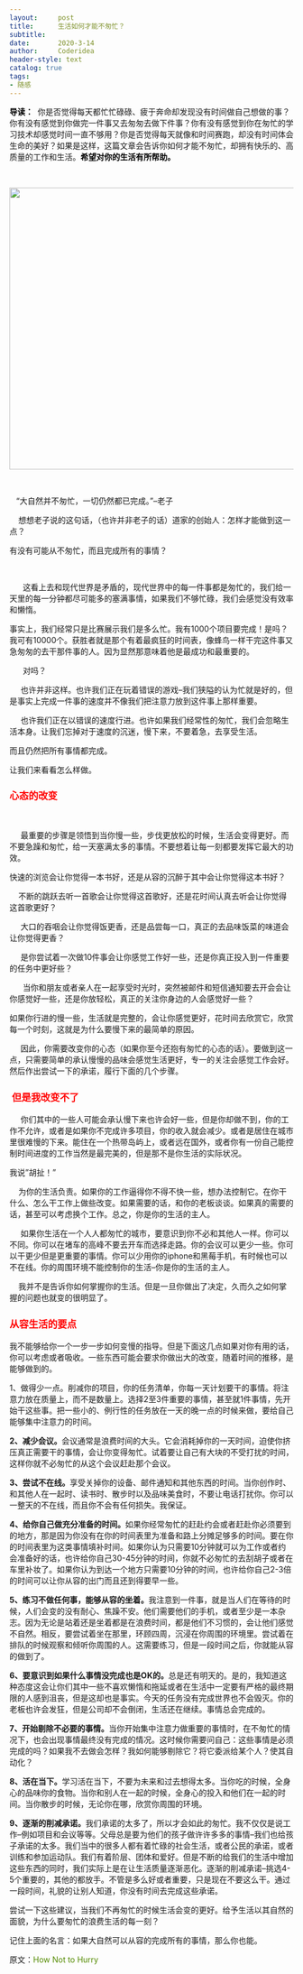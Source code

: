 ```yaml
---
layout:     post
title:      生活如何才能不匆忙？
subtitle:   
date:       2020-3-14
author:     Coderidea
header-style: text
catalog: true
tags:
- 随感
--- 
```

<p><span style="color:#393939;font-family:verdana, 'ms song', Arial, Helvetica, sans-serif;font-size:14px;line-height:21px;">
</span></p><p style="margin-left:auto;text-indent:0px;"><span style="color:#000000;"><strong>导读：</strong></span>  你是否觉得每天都忙忙碌碌、疲于奔命却发现没有时间做自己想做的事？你有没有感觉到你做完一件事又去匆匆去做下件事？你有没有感觉到你在匆忙的学习技术却感觉时间一直不够用？你是否觉得每天就像和时间赛跑，却没有时间体会生命的美好？如果是这样，这篇文章会告诉你如何才能不匆忙，却拥有快乐的、高质量的工作和生活。<strong><span style="color:#000000;">希望对你的生活有所帮助。</span></strong></p>
<p style="margin-left:auto;text-indent:0px;"><strong><span style="color:#000000;"><br /></span></strong></p>
<p style="margin-left:auto;text-indent:0px;"><strong></strong><img src="http://pic002.cnblogs.com/images/2011/323522/2011100608234015.jpg" alt="" width="667" height="500" /></p>
<p style="margin-left:0px;text-indent:0px;"> </p>
<p style="margin-left:0px;text-indent:0px;">   “大自然并不匆忙，一切仍然都已完成。”–老子</p>
<p style="margin-left:0px;text-indent:0px;">    想想老子说的这句话，（也许并非老子的话）道家的创始人：怎样才能做到这一点？</p>
<p style="margin-left:0px;text-indent:0px;">有没有可能从不匆忙，而且完成所有的事情？</p>
<p style="margin-left:auto;text-indent:0px;text-align:justify;"> </p>
<p style="margin-left:0px;text-indent:0px;">      这看上去和现代世界是矛盾的，现代世界中的每一件事都是匆忙的，我们给一天里的每一分钟都尽可能多的塞满事情，如果我们不够忙碌，我们会感觉没有效率和懒惰。</p>
<p style="margin-left:0px;text-indent:0px;">事实上，我们经常只是比赛展示我们是多么忙。我有1000个项目要完成！是吗？我可有10000个。获胜者就是那个有着最疯狂的时间表，像蜂鸟一样干完这件事又急匆匆的去干那件事的人。因为显然那意味着他是最成功和最重要的。</p>
<p style="margin-left:0px;text-indent:0px;">      对吗？</p>
<p style="margin-left:0px;text-indent:0px;">     也许并非这样。也许我们正在玩着错误的游戏–我们狭隘的认为忙就是好的，但是事实上完成一件事的速度并不像我们把注意力放到这件事上那样重要。</p>
<p style="margin-left:0px;text-indent:0px;">     也许我们正在以错误的速度行进。也许如果我们经常性的匆忙，我们会忽略生活本身。让我们忘掉对于速度的沉迷，慢下来，不要着急，去享受生活。</p>
<p style="margin-left:0px;text-indent:0px;">而且仍然把所有事情都完成。</p>
<p style="margin-left:0px;text-indent:0px;">让我们来看看怎么样做。</p>
<h3 style="margin-left:0px;font-size:17px;font-weight:bold;color:#548b02;font-family:'Microsoft Yahei', PMingLiU;"><span style="color:#ff0000;">心态的改变</span></h3>
<p style="margin-left:0px;text-indent:0px;"> </p>
<p style="margin-left:0px;text-indent:0px;">     最重要的步骤是领悟到当你慢一些，步伐更放松的时候，生活会变得更好。而不要急躁和匆忙，给一天塞满太多的事情。不要想着让每一刻都要发挥它最大的功效。</p>
<p style="margin-left:0px;text-indent:0px;">快速的浏览会让你觉得一本书好，还是从容的沉醉于其中会让你觉得这本书好？</p>
<p style="margin-left:0px;text-indent:0px;">    不断的跳跃去听一首歌会让你觉得这首歌好，还是花时间认真去听会让你觉得这首歌更好？</p>
<p style="margin-left:0px;text-indent:0px;">     大口的吞咽会让你觉得饭更香，还是品尝每一口，真正的去品味饭菜的味道会让你觉得更香？</p>
<p style="margin-left:0px;text-indent:0px;">     是你尝试着一次做10件事会让你感觉工作好一些，还是你真正投入到一件重要的任务中更好些？</p>
<p style="margin-left:0px;text-indent:0px;">      当你和朋友或者亲人在一起享受时光时，突然被邮件和短信通知要去开会会让你感觉好一些，还是你放轻松，真正的关注你身边的人会感觉好一些？</p>
<p style="margin-left:0px;text-indent:0px;">如果你行进的慢一些，生活就是完整的，会让你感觉更好，花时间去欣赏它，欣赏每一个时刻，这就是为什么要慢下来的最简单的原因。</p>
<p style="margin-left:0px;text-indent:0px;">     因此，你需要改变你的心态（如果你至今还抱有匆忙的心态的话）。要做到这一点，只需要简单的承认慢慢的品味会感觉生活更好，专一的关注会感觉工作会好。然后作出尝试一下的承诺，履行下面的几个步骤。</p>
<h3 style="margin-left:0px;font-size:17px;font-weight:bold;color:#548b02;font-family:'Microsoft Yahei', PMingLiU;"><span style="color:#ff0000;"> 但是我改变不了</span></h3>
<p style="margin-left:0px;text-indent:0px;">     你们其中的一些人可能会承认慢下来也许会好一些，但是你却做不到，你的工作不允许，或者是如果你不完成许多项目，你的收入就会减少。或者是居住在城市里很难慢的下来。能住在一个热带岛屿上，或者远在国外，或者你有一份自己能控制时间进度的工作当然是最完美的，但是那不是你生活的实际状况。</p>
<p style="margin-left:0px;text-indent:0px;">我说”胡扯！”</p>
<p style="margin-left:0px;text-indent:0px;">    为你的生活负责。如果你的工作逼得你不得不快一些，想办法控制它。在你干什么、怎么干工作上做些改变。如果需要的话，和你的老板谈谈。如果真的需要的话，甚至可以考虑换个工作。总之，你是你的生活的主人。</p>
<p style="margin-left:0px;text-indent:0px;">     如果你生活在一个人人都匆忙的城市，要意识到你不必和其他人一样。你可以不同。你可以在堵车的高峰不要去开车而选择走路。你的会议可以更少一些。你可以干更少但是更重要的事情。你可以少用你的iphone和黑莓手机，有时候也可以不在线。你的周围环境不能控制你的生活–你是你的生活的主人。</p>
<p style="margin-left:0px;text-indent:0px;">    我并不是告诉你如何掌握你的生活。但是一旦你做出了决定，久而久之如何掌握的问题也就变的很明显了。</p>
<h3 style="margin-left:0px;font-size:17px;font-weight:bold;color:#548b02;font-family:'Microsoft Yahei', PMingLiU;"><span style="color:#ff0000;">从容生活的要点</span></h3>
<p style="margin-left:0px;text-indent:0px;">我不能够给你一个一步一步如何变慢的指导。但是下面这几点如果对你有用的话，你可以考虑或者吸收。一些东西可能会要求你做出大的改变，随着时间的推移，是能够做到的。</p>
<p style="margin-left:0px;text-indent:0px;">1、做得少一点。削减你的项目，你的任务清单，你每一天计划要干的事情。将注意力放在质量上，而不是数量上。选择2至3件重要的事情，甚至就1件事情，先开始干这些事。把一些小的、例行性的任务放在一天的晚一点的时候来做，要给自己能够集中注意力的时间。</p>
<p style="margin-left:0px;text-indent:0px;"><strong>2、减少会议。</strong>会议通常是浪费时间的大头。它会消耗掉你的一天时间，迫使你挤压真正需要干的事情，会让你变得匆忙。试着要让自己有大块的不受打扰的时间，这样你就不必匆忙的从这个会议赶赴那个会议。</p>
<p style="margin-left:0px;text-indent:0px;"><strong>3、尝试不在线。</strong>享受关掉你的设备、邮件通知和其他东西的时间。当你创作时、和其他人在一起时、读书时、散步时以及品味美食时，不要让电话打扰你。你可以一整天的不在线，而且你不会有任何损失。我保证。</p>
<p style="margin-left:0px;text-indent:0px;"><strong>4、给你自己做充分准备的时间。</strong>如果你经常匆忙的赶赴约会或者赶赴你必须要到的地方，那是因为你没有在你的时间表里为准备和路上分摊足够多的时间。要在你的时间表里为这类事情填补时间。如果你认为只需要10分钟就可以为工作或者约会准备好的话，也许给你自己30-45分钟的时间，你就不必匆忙的去刮胡子或者在车里补妆了。如果你认为到达一个地方只需要10分钟的时间，也许给你自己2-3倍的时间可以让你从容的出门而且还到得要早一些。</p>
<p style="margin-left:0px;text-indent:0px;"><strong>5、练习不做任何事，能够从容的坐着。</strong>我注意到一件事，就是当人们在等待的时候，人们会变的没有耐心、焦躁不安。他们需要他们的手机，或者至少是一本杂志。因为无论是站着还是坐着都是在浪费时间，都是他们不习惯的，会让他们感觉不自然。相反，要尝试着坐在那里，环顾四周，沉浸在你周围的环境里。尝试着在排队的时候观察和倾听你周围的人。这需要练习，但是一段时间之后，你就能从容的做到了。</p>
<p style="margin-left:0px;text-indent:0px;"><strong>6、要意识到如果什么事情没完成也是OK的。</strong>总是还有明天的。是的，我知道这种态度这会让你们其中一些不喜欢懒惰和拖延或者在生活中一定要有严格的最终期限的人感到沮丧，但是这却也是事实。今天的任务没有完成世界也不会毁灭。你的老板也许会发狂，但是公司却不会倒闭，生活还在继续。事情总会完成的。</p>
<p style="margin-left:0px;text-indent:0px;"><strong>7、开始剔除不必要的事情。</strong>当你开始集中注意力做重要的事情时，在不匆忙的情况下，也会出现事情最终没有完成的情况。这时候你需要问自己：这些事情是必须完成的吗？如果我不去做会怎样？我如何能够剔除它？将它委派给某个人？使其自动化？</p>
<p style="margin-left:0px;text-indent:0px;"><strong>8、活在当下。</strong>学习活在当下，不要为未来和过去想得太多。当你吃的时候，全身心的品味你的食物。当你和别人在一起的时候，全身心的投入和他们在一起的时间。当你散步的时候，无论你在哪，欣赏你周围的环境。</p>
<p style="margin-left:0px;text-indent:0px;"><strong>9、逐渐的削减承诺。</strong>我们承诺的太多了，所以才会如此的匆忙。我不仅仅是说工作–例如项目和会议等等。父母总是要为他们的孩子做许许多多的事情–我们也给孩子承诺的太多。我们当中的很多人都有着忙碌的社会生活，或者公民的承诺，或者训练和参加运动队。我们有着阶层、团体和爱好。但是不断的给我们的生活中增加这些东西的同时，我们实际上是在让生活质量逐渐恶化。逐渐的削减承诺–挑选4-5个重要的，其他的都放手。不管是多么好或者重要，只是现在不要这么干。通过一段时间，礼貌的让别人知道，你没有时间去完成这些承诺。</p>
<p style="margin-left:0px;text-indent:0px;">尝试一下这些建议，当我们不再匆忙的时候生活会变的更好。给予生活以其自然的面貌，为什么要匆忙的浪费生活的每一刻？</p>
<p style="margin-left:0px;text-indent:0px;">记住上面的名言：如果大自然可以从容的完成所有的事情，那么你也能。</p>
<p style="margin-left:0px;text-indent:0px;">原文：<a style="color:#548b02;text-decoration:none;" href="http://zenhabits.net/2010/01/no-hurry/">How Not to Hurry</a></p>

